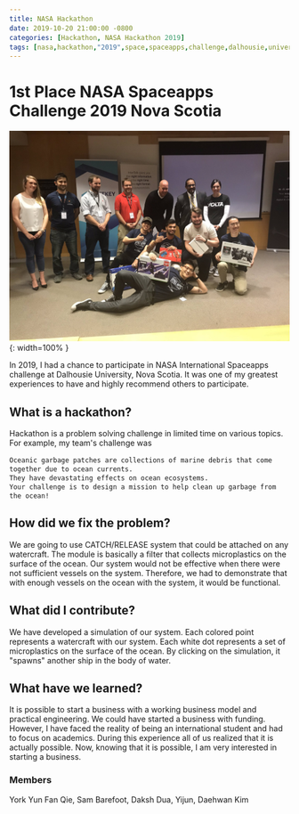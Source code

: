 ```yaml
---
title: NASA Hackathon
date: 2019-10-20 21:00:00 -0800
categories: [Hackathon, NASA Hackathon 2019]
tags: [nasa,hackathon,"2019",space,spaceapps,challenge,dalhousie,university,daehwan,kim,david]     # TAG names should always be lowercase
---
```


# 1st Place NASA Spaceapps Challenge 2019 Nova Scotia

![Desktop View](/assets/images/yearbook/image3.png){: width=100% }

In 2019, I had a chance to participate in NASA International Spaceapps challenge at Dalhousie University, Nova Scotia. It was one of my greatest experiences to have and highly recommend others to participate.

## What is a hackathon?

Hackathon is a problem solving challenge in limited time on various topics. For example, my team's challenge was

```
Oceanic garbage patches are collections of marine debris that come together due to ocean currents.
They have devastating effects on ocean ecosystems.
Your challenge is to design a mission to help clean up garbage from the ocean!
```

## How did we fix the problem?

We are going to use CATCH/RELEASE system that could be attached on any watercraft. The module is basically a filter that collects microplastics on the surface of the ocean. Our system would not be effective when there were not sufficient vessels on the system. Therefore, we had to demonstrate that with enough vessels on the ocean with the system, it would be functional.

## What did I contribute?

We have developed a simulation of our system. Each colored point represents a watercraft with our system. Each white dot represents a set of microplastics on the surface of the ocean. By clicking on the simulation, it "spawns" another ship in the body of water.

## What have we learned?

It is possible to start a business with a working business model and practical engineering. We could have started a business with funding. However, I have faced the reality of being an international student and had to focus on academics. During this experience all of us realized that it is actually possible. Now, knowing that it is possible, I am very interested in starting a business.

### Members
York Yun Fan Qie, Sam Barefoot, Daksh Dua, Yijun, Daehwan Kim


